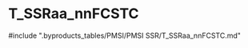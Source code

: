 # T_SSRaa_nnFCSTC

<!-- ATTENTION : Ne pas supprimer ou modifier la ligne ci-dessous -->
#include ".byproducts_tables/PMSI/PMSI SSR/T_SSRaa_nnFCSTC.md"
<!-- ATTENTION : Ne pas supprimer ou modifier la ligne ci-dessus -->
